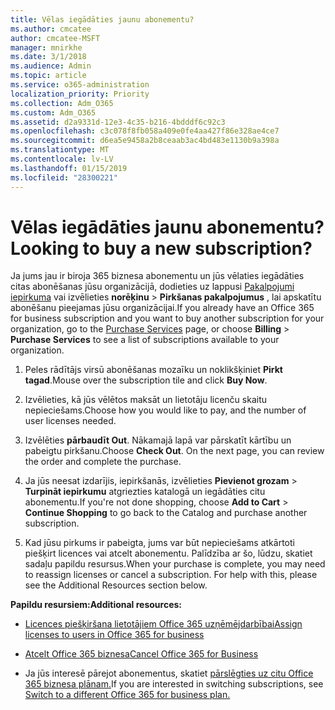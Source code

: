 ```yaml
---
title: Vēlas iegādāties jaunu abonementu?
ms.author: cmcatee
author: cmcatee-MSFT
manager: mnirkhe
ms.date: 3/1/2018
ms.audience: Admin
ms.topic: article
ms.service: o365-administration
localization_priority: Priority
ms.collection: Adm_O365
ms.custom: Adm_O365
ms.assetid: d2a9331d-12e3-4c35-b216-4bdddf6c92c3
ms.openlocfilehash: c3c078f8fb058a409e0fe4aa427f86e328ae4ce7
ms.sourcegitcommit: d6ea5e9458a2b8ceaab3ac4bd483e1130b9a398a
ms.translationtype: MT
ms.contentlocale: lv-LV
ms.lasthandoff: 01/15/2019
ms.locfileid: "28300221"
---
```

# <a name="looking-to-buy-a-new-subscription"></a><span data-ttu-id="4fe9d-102">Vēlas iegādāties jaunu abonementu?</span><span class="sxs-lookup"><span data-stu-id="4fe9d-102">Looking to buy a new subscription?</span></span>

<span data-ttu-id="4fe9d-103">Ja jums jau ir biroja 365 biznesa abonementu un jūs vēlaties iegādāties citas abonēšanas jūsu organizācijā, dodieties uz lappusi [Pakalpojumi iepirkuma](https://go.microsoft.com/fwlink/p/?linkid=868433) vai izvēlieties **norēķinu** \> **Pirkšanas pakalpojumus** , lai apskatītu abonēšanu pieejamas jūsu organizācijai.</span><span class="sxs-lookup"><span data-stu-id="4fe9d-103">If you already have an Office 365 for business subscription and you want to buy another subscription for your organization, go to the [Purchase Services](https://go.microsoft.com/fwlink/p/?linkid=868433) page, or choose **Billing** \> **Purchase Services** to see a list of subscriptions available to your organization.</span></span> 
  
1. <span data-ttu-id="4fe9d-104">Peles rādītājs virsū abonēšanas mozaīku un noklikšķiniet **Pirkt tagad**.</span><span class="sxs-lookup"><span data-stu-id="4fe9d-104">Mouse over the subscription tile and click **Buy Now**.</span></span>
    
2. <span data-ttu-id="4fe9d-105">Izvēlieties, kā jūs vēlētos maksāt un lietotāju licenču skaitu nepieciešams.</span><span class="sxs-lookup"><span data-stu-id="4fe9d-105">Choose how you would like to pay, and the number of user licenses needed.</span></span>
    
3. <span data-ttu-id="4fe9d-106">Izvēlēties **pārbaudīt Out**. Nākamajā lapā var pārskatīt kārtību un pabeigtu pirkšanu.</span><span class="sxs-lookup"><span data-stu-id="4fe9d-106">Choose **Check Out**. On the next page, you can review the order and complete the purchase.</span></span>
    
4. <span data-ttu-id="4fe9d-107">Ja jūs neesat izdarījis, iepirkšanās, izvēlieties **Pievienot grozam** \> **Turpināt iepirkumu** atgriezties katalogā un iegādāties citu abonementu.</span><span class="sxs-lookup"><span data-stu-id="4fe9d-107">If you're not done shopping, choose **Add to Cart** \> **Continue Shopping** to go back to the Catalog and purchase another subscription.</span></span> 
    
5. <span data-ttu-id="4fe9d-p101">Kad jūsu pirkums ir pabeigta, jums var būt nepieciešams atkārtoti piešķirt licences vai atcelt abonementu. Palīdzība ar šo, lūdzu, skatiet sadaļu papildu resursus.</span><span class="sxs-lookup"><span data-stu-id="4fe9d-p101">When your purchase is complete, you may need to reassign licenses or cancel a subscription. For help with this, please see the Additional Resources section below.</span></span>
    
 <span data-ttu-id="4fe9d-110">**Papildu resursiem:**</span><span class="sxs-lookup"><span data-stu-id="4fe9d-110">**Additional resources:**</span></span>
  
- [<span data-ttu-id="4fe9d-111">Licences piešķiršana lietotājiem Office 365 uzņēmējdarbībai</span><span class="sxs-lookup"><span data-stu-id="4fe9d-111">Assign licenses to users in Office 365 for business</span></span>](https://support.office.com/article/997596b5-4173-4627-b915-36abac6786dc)
    
- [<span data-ttu-id="4fe9d-112">Atcelt Office 365 biznesa</span><span class="sxs-lookup"><span data-stu-id="4fe9d-112">Cancel Office 365 for Business</span></span>](https://support.office.com/article/b1bc0bef-4608-4601-813a-cdd9f746709a)
    
- <span data-ttu-id="4fe9d-113">Ja jūs interesē pārejot abonementus, skatiet [pārslēgties uz citu Office 365 biznesa plānam.](https://support.office.com/article/73318661-8f33-478b-bcc7-fb8d69dbb22a)</span><span class="sxs-lookup"><span data-stu-id="4fe9d-113">If you are interested in switching subscriptions, see [Switch to a different Office 365 for business plan.](https://support.office.com/article/73318661-8f33-478b-bcc7-fb8d69dbb22a)</span></span>
    

